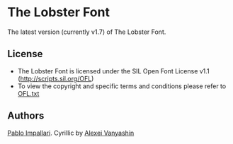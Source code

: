 The Lobster Font
======================

The latest version (currently v1.7) of The Lobster Font.

## License

- The Lobster Font is licensed under the SIL Open Font License v1.1 (<http://scripts.sil.org/OFL>)
- To view the copyright and specific terms and conditions please refer to [OFL.txt](https://github.com/impallari/The-Lobster-Font/blob/master/OFL.txt)

## Authors

[Pablo Impallari](http://www.impallari.com). Cyrillic by [Alexei Vanyashin](http://www.cyreal.org/)
